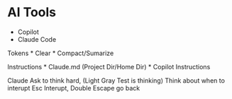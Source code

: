 # AI Tools

* Copilot
* Claude Code

Tokens 
    * Clear
    * Compact/Sumarize

Instructions
    * Claude.md (Project Dir/Home Dir)
    * Copilot Instructions

Claude
Ask to think hard, (Light Gray Test is thinking)
Think about when to interupt
Esc Interupt, Double Escape go back